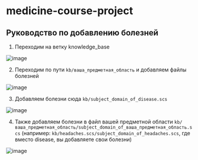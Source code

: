 # medicine-course-project
## Руководство по добавлению болезней

1. Переходим на ветку knowledge_base

![image](https://github.com/MCmandarin/medicine-course-project/assets/115151742/6aadc207-b39f-4cb9-9536-ebad4e22e8bd)

2. Переходим по пути ```kb/ваша_предметная_область``` и добавляем файлы болезней

![image](https://github.com/MCmandarin/medicine-course-project/assets/115151742/a18ee20c-a231-4477-8db2-7a1ce83dce5b)

3. Добавляем болезни сюда ```kb/subject_domain_of_disease.scs```

![image](https://github.com/MCmandarin/medicine-course-project/assets/115151742/b9e86645-b8d0-4556-8aff-df9f45acf905)

4. Также добавляем болезни в файл вашей предметной области ```kb/ваша_предметная_область/subject_domain_of_ваша_предметная_область.scs``` (например: ```kb/headaches.scs/subject_domain_of_headaches.scs```, где вместо disease, вы добавляете свои болезни)

![image](https://github.com/MCmandarin/medicine-course-project/assets/115151742/dfd8846b-18fa-4501-ba44-34e3d795fab8)
